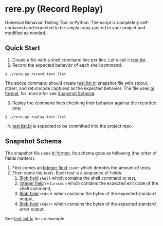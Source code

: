 # rere.py (**Re**cord **Re**play)

Universal Behavior Testing Tool in Python. The script is completely self-contained and expected to be simply copy-pasted to your project and modified as needed.

## Quick Start

1. Create a file with a shell command line per line. Let's call it [test.list](./test.list).
2. Record the expected behavior of each shell command:
```console
$ ./rere.py record test.list
```
The above command should create [test.list.bi](./test.list.bi) snapshot file with stdout, stderr, and returncode captured as the expected behavior. The file uses [bi format](https://github.com/tsoding/bi-format), for more infor see [Snapshot Schema](#snapshot-schema).

3. Replay the command lines checking their behavior against the recorded one:
```console
$ ./rere.py replay test.list
```

4. [test.list.bi](./test.list.bi) is expected to be committed into the project repo.

## Snapshot Schema

The snapshot file uses [bi format](https://github.com/tsoding/bi-format). Its schema goes as following (the order of fields matters):

1. First comes an [Integer field][integer-field] `count` which denotes the amount of tests.
2. Then come the tests. Each test is a sequence of fields:
   1. [Blob field][blob-field] `shell` which contains the shell command to test,
   2. [Integer field][integer-field] `returncode` which contains the expected exit code of the shell command,
   3. [Blob field][blob-field] `stdout` which contains the bytes of the expected standard output,
   4. [Blob field][blob-field] `stderr` which contains the bytes of the expected standard error output.

See [test.list.bi](./test.list.bi) for an example.

[integer-field]: https://github.com/tsoding/bi-format/blob/5db184d9631cf2476a9fdf83b3daf1443eb6f18d/README.md#integer-field
[blob-field]: https://github.com/tsoding/bi-format/blob/5db184d9631cf2476a9fdf83b3daf1443eb6f18d/README.md#blob-field
